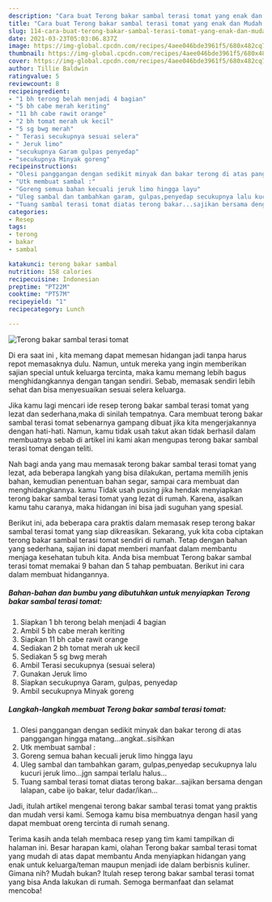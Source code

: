 ```yaml
---
description: "Cara buat Terong bakar sambal terasi tomat yang enak dan Mudah Dibuat"
title: "Cara buat Terong bakar sambal terasi tomat yang enak dan Mudah Dibuat"
slug: 114-cara-buat-terong-bakar-sambal-terasi-tomat-yang-enak-dan-mudah-dibuat
date: 2021-03-23T05:03:06.837Z
image: https://img-global.cpcdn.com/recipes/4aee046bde3961f5/680x482cq70/terong-bakar-sambal-terasi-tomat-foto-resep-utama.jpg
thumbnail: https://img-global.cpcdn.com/recipes/4aee046bde3961f5/680x482cq70/terong-bakar-sambal-terasi-tomat-foto-resep-utama.jpg
cover: https://img-global.cpcdn.com/recipes/4aee046bde3961f5/680x482cq70/terong-bakar-sambal-terasi-tomat-foto-resep-utama.jpg
author: Tillie Baldwin
ratingvalue: 5
reviewcount: 8
recipeingredient:
- "1 bh terong belah menjadi 4 bagian"
- "5 bh cabe merah keriting"
- "11 bh cabe rawit orange"
- "2 bh tomat merah uk kecil"
- "5 sg bwg merah"
- " Terasi secukupnya sesuai selera"
- " Jeruk limo"
- "secukupnya Garam gulpas penyedap"
- "secukupnya Minyak goreng"
recipeinstructions:
- "Olesi panggangan dengan sedikit minyak dan bakar terong di atas panggangan hingga matang...angkat..sisihkan"
- "Utk membuat sambal :"
- "Goreng semua bahan kecuali jeruk limo hingga layu"
- "Uleg sambal dan tambahkan garam, gulpas,penyedap secukupnya lalu kucuri jeruk limo...jgn sampai terlalu halus..."
- "Tuang sambal terasi tomat diatas terong bakar...sajikan bersama dengan lalapan, cabe ijo bakar, telur dadar/ikan..."
categories:
- Resep
tags:
- terong
- bakar
- sambal

katakunci: terong bakar sambal 
nutrition: 158 calories
recipecuisine: Indonesian
preptime: "PT22M"
cooktime: "PT57M"
recipeyield: "1"
recipecategory: Lunch

---
```



![Terong bakar sambal terasi tomat](https://img-global.cpcdn.com/recipes/4aee046bde3961f5/680x482cq70/terong-bakar-sambal-terasi-tomat-foto-resep-utama.jpg)

Di era  saat ini , kita memang dapat memesan hidangan jadi tanpa harus repot memasaknya dulu. Namun, untuk mereka yang ingin memberikan sajian special untuk keluarga tercinta, maka kamu memang lebih bagus menghidangkannya dengan tangan sendiri. Sebab, memasak sendiri lebih sehat dan bisa menyesuaikan sesuai selera keluarga.

Jika kamu lagi mencari ide resep terong bakar sambal terasi tomat yang lezat dan sederhana,maka di sinilah tempatnya. Cara membuat terong bakar sambal terasi tomat  sebenarnya gampang dibuat jika kita mengerjakannya dengan hati-hati. Namun, kamu tidak usah takut akan tidak berhasil dalam membuatnya 
sebab di artikel ini kami akan mengupas terong bakar sambal terasi tomat dengan teliti.  



Nah bagi anda yang mau memasak terong bakar sambal terasi tomat yang lezat, ada beberapa langkah yang bisa dilakukan, pertama memilih jenis bahan, kemudian penentuan bahan segar, sampai cara membuat dan menghidangkannya. kamu Tidak usah pusing jika hendak menyiapkan terong bakar sambal terasi tomat yang lezat di rumah. Karena, asalkan kamu  tahu caranya, maka hidangan ini bisa jadi suguhan yang spesial.

Berikut ini, ada beberapa cara praktis  dalam memasak resep terong bakar sambal terasi tomat yang siap dikreasikan. Sekarang, yuk kita coba ciptakan terong bakar sambal terasi tomat sendiri di rumah. Tetap dengan bahan yang sederhana, sajian ini dapat memberi manfaat dalam membantu menjaga kesehatan tubuh kita. Anda bisa membuat Terong bakar sambal terasi tomat memakai 9 bahan dan 5 tahap pembuatan. Berikut ini cara dalam membuat hidangannya.

<!--inarticleads1-->

##### Bahan-bahan dan bumbu yang dibutuhkan untuk menyiapkan Terong bakar sambal terasi tomat:

1. Siapkan 1 bh terong belah menjadi 4 bagian
1. Ambil 5 bh cabe merah keriting
1. Siapkan 11 bh cabe rawit orange
1. Sediakan 2 bh tomat merah uk kecil
1. Sediakan 5 sg bwg merah
1. Ambil  Terasi secukupnya (sesuai selera)
1. Gunakan  Jeruk limo
1. Siapkan secukupnya Garam, gulpas, penyedap
1. Ambil secukupnya Minyak goreng




<!--inarticleads2-->

##### Langkah-langkah membuat Terong bakar sambal terasi tomat:

1. Olesi panggangan dengan sedikit minyak dan bakar terong di atas panggangan hingga matang...angkat..sisihkan
1. Utk membuat sambal :
1. Goreng semua bahan kecuali jeruk limo hingga layu
1. Uleg sambal dan tambahkan garam, gulpas,penyedap secukupnya lalu kucuri jeruk limo...jgn sampai terlalu halus...
1. Tuang sambal terasi tomat diatas terong bakar...sajikan bersama dengan lalapan, cabe ijo bakar, telur dadar/ikan...




Jadi, itulah artikel mengenai  terong bakar sambal terasi tomat  yang praktis dan mudah versi kami. Semoga kamu bisa membuatnya dengan hasil yang dapat membuat oreng tercinta di rumah senang. 

Terima kasih anda telah membaca resep yang tim kami tampilkan di halaman ini. Besar harapan kami, olahan  Terong bakar sambal terasi tomat yang mudah di atas dapat membantu Anda menyiapkan hidangan yang enak untuk keluarga/teman maupun menjadi ide dalam berbisnis kuliner. Gimana nih? Mudah bukan? Itulah resep terong bakar sambal terasi tomat yang bisa Anda lakukan di rumah. Semoga bermanfaat dan selamat mencoba!

